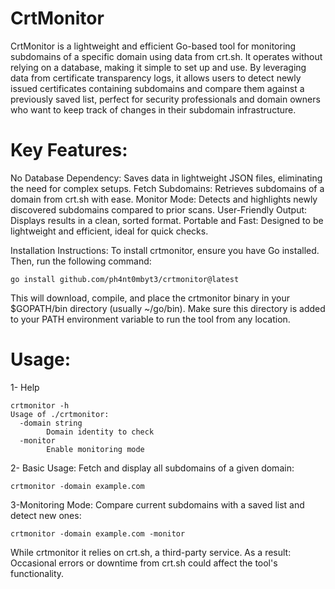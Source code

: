 # CrtMonitor

CrtMonitor is a lightweight and efficient Go-based tool for monitoring subdomains of a specific domain using data from crt.sh. It operates without relying on a database, making it simple to set up and use. By leveraging data from certificate transparency logs, it allows users to detect newly issued certificates containing subdomains and compare them against a previously saved list, perfect for security professionals and domain owners who want to keep track of changes in their subdomain infrastructure.

# Key Features:

No Database Dependency: Saves data in lightweight JSON files, eliminating the need for complex setups.
Fetch Subdomains: Retrieves subdomains of a domain from crt.sh with ease.
Monitor Mode: Detects and highlights newly discovered subdomains compared to prior scans.
User-Friendly Output: Displays results in a clean, sorted format.
Portable and Fast: Designed to be lightweight and efficient, ideal for quick checks.

Installation Instructions:
To install crtmonitor, ensure you have Go installed. Then, run the following command:

```
go install github.com/ph4nt0mbyt3/crtmonitor@latest
```
This will download, compile, and place the crtmonitor binary in your $GOPATH/bin directory (usually ~/go/bin). Make sure this directory is added to your PATH environment variable to run the tool from any location.

# Usage:

1- Help

```
crtmonitor -h
Usage of ./crtmonitor:
  -domain string
        Domain identity to check
  -monitor
        Enable monitoring mode
```

2- Basic Usage:
Fetch and display all subdomains of a given domain:

```
crtmonitor -domain example.com
```

3-Monitoring Mode:
Compare current subdomains with a saved list and detect new ones:

```
crtmonitor -domain example.com -monitor
```

While crtmonitor it relies on crt.sh, a third-party service. As a result:
Occasional errors or downtime from crt.sh could affect the tool's functionality.
